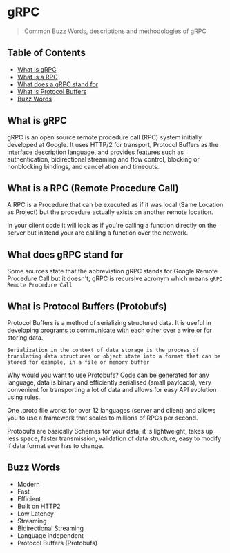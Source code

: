 # gRPC
> Common Buzz Words, descriptions and methodologies of gRPC

## Table of Contents
- [What is gRPC](#what-is-grpc)
- [What is a RPC](#what-is-a-rpc)
- [What does a gRPC stand for](#what-does-grpc-stand-for)
- [What is Protocol Buffers](#what-is-protocol-buffers)
- [Buzz Words](#buzz-words)

## What is gRPC
gRPC is an open source remote procedure call (RPC) system initially developed at Google. 
It uses HTTP/2 for transport, Protocol Buffers as the interface description language, and provides features such as authentication, bidirectional streaming and flow control, blocking or nonblocking bindings, and cancellation and timeouts.

## What is a RPC (Remote Procedure Call)
A RPC is a Procedure that can be executed as if it was local (Same Location as Project) but the procedure actually exists on another remote location.

In your client code it will look as if you're calling a function directly on the server but instead your are callling a function over the network.

## What does gRPC stand for
Some sources state that the abbreviation gRPC stands for Google Remote Procedure Call but it doesn't, gRPC is recursive acronym which means `gRPC Remote Procedure Call`

## What is Protocol Buffers (Protobufs)
Protocol Buffers is a method of serializing structured data. It is useful in developing programs to communicate with each other over a wire or for storing data.

`Serialization in the context of data storage is the process of translating data structures or object state into a format that can be stored for example, in a file or memory buffer`

Why would you want to use Protobufs? Code can be generated for any language, data is binary and efficiently serialised (small payloads), very convenient for transporting a lot of data and allows for easy API evolution using rules.

One .proto file works for over 12 languages (server and client) and allows you to use a framework that scales to millions of RPCs per second.

Protobufs are basically Schemas for your data, it is lightweight, takes up less space, faster transmission, validation of data structure, easy to modify if data format ever has to change.

## Buzz Words
- Modern
- Fast
- Efficient
- Built on HTTP2
- Low Latency
- Streaming
- Bidirectional Streaming
- Language Independent
- Protocol Buffers (Protobufs)



